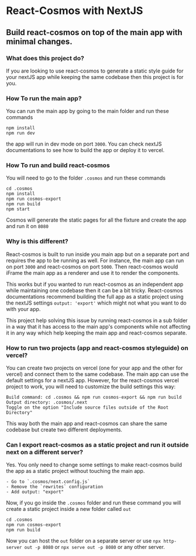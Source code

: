 # React-Cosmos with NextJS
## Build react-cosmos on top of the main app with minimal changes.

### What does this project do?
If you are looking to use react-cosmos to generate a static style guide for your nextJS app while keeping the same codebase then this project is for you.


### How To run the main app?
You can run the main app by going to the main folder and run these commands
```
npm install
npm run dev
```
the app will run in dev mode on port `3000`. You can check nextJS documentations to see how to build the app or deploy it to vercel.


### How To run and build react-cosmos
You will need to go to the folder `.cosmos` and run these commands
```
cd .cosmos
npm install
npm run cosmos-export
npm run build
npm start
```
Cosmos will generate the static pages for all the fixture and create the app and run it on `8080`


### Why is this different?
React-cosmos is built to run inside you main app but on a separate port and requires the app to be running as well. For instance, the main app can run on port `3000` and react-cosmos on port `5000`. Then react-cosmos would iFrame the main app as a renderer and use it to render the components.

This works but if you wanted to run react-cosmos as an independent app while maintaining one codebase then it can be a bit tricky. React-cosmos documentations recommend building the full app as a static project using the nextJS settings `output: 'export'` which might not what you want to do with your app.

This project help solving this issue by running react-cosmos in a sub folder in a way that it has access to the main app's components while not affecting it in any way which help keeping the main app and react-cosmos separate.

### How to run two projects (app and react-cosmos styleguide) on vercel?
You can create two projects on vercel (one for your app and the other for vercel) and connect them to the same codebase. The main app can use the default settings for a nextJS app. However, for the react-cosmos vercel project to work, you will need to customize the build settings this way:

```
Build command: cd .cosmos && npm run cosmos-export && npm run build
Output directory: .cosmos/.next
Toggle on the option "Include source files outside of the Root Directory"
```

This way both the main app and react-cosmos can share the same codebase but create two different deployments.

### Can I export react-cosmos as a static project and run it outside next on a different server?
Yes. You only need to change some settings to make react-cosmos build the app as a static project without touching the main app.
```
- Go to `.cosmos/next.config.js`
- Remove the `rewrites` configuration
- Add output: "export"
```
Now, if you go inside the `.cosmos` folder and run these command you will create a static project inside a new folder called `out`
```
cd .cosmos
npm run cosmos-export
npm run build
```

Now you can host the `out` folder on a separate server or use 
```npx http-server out -p 8080```
or
```npx serve out -p 8080```
or any other server.